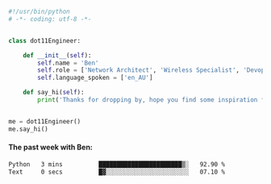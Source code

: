 ```python
#!/usr/bin/python
# -*- coding: utf-8 -*-


class dot11Engineer:

    def __init__(self):
        self.name = 'Ben'
        self.role = ['Network Architect', 'Wireless Specialist', 'Devops Engineer']
        self.language_spoken = ['en_AU']

    def say_hi(self):
        print('Thanks for dropping by, hope you find some inspiration from my work.')


me = dot11Engineer()
me.say_hi()
```

#### The past week with Ben:
<!--START_SECTION:waka-->

```txt
Python   3 mins          ███████████████████████▒░   92.90 %
Text     0 secs          █▓░░░░░░░░░░░░░░░░░░░░░░░   07.10 %
```

<!--END_SECTION:waka-->  



